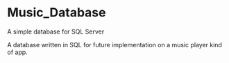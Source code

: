 # Music_Database
A simple database for SQL Server

A database written in SQL for future implementation on a music player kind of app.
